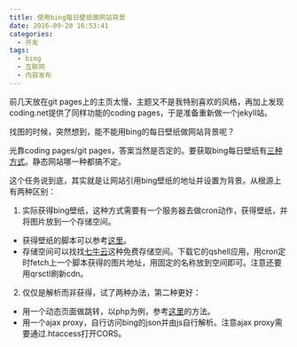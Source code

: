 ```yaml
---
title: 使用bing每日壁纸做网站背景
date: 2016-09-20 16:53:41
categories:
  - 开发
tags:
  - bing
  - 互联网
  - 内容发布
---
```

前几天放在git pages上的主页太慢，主题又不是我特别喜欢的风格，再加上发现coding.net提供了同样功能的coding pages，于是准备重新做一个jekyll站。

找图的时候，突然想到，能不能用bing的每日壁纸做网站背景呢？

光靠coding pages/git pages，答案当然是否定的。要获取bing每日壁纸有[三种方式](http://stackoverflow.com/questions/10639914/is-there-a-way-to-get-bings-photo-of-the-day)。静态网站哪一种都搞不定。

这个任务说到底，其实就是让网站引用bing壁纸的地址并设置为背景。从根源上有两种区别：
1. 实际获得bing壁纸，这种方式需要有一个服务器去做cron动作，获得壁纸，并将图片放到一个存储空间。
  * 获得壁纸的脚本可以参考[这里](https://github.com/CliffHan/scripts/blob/master/parse_bing_today_image.sh)。
  * 存储空间可以找找[七牛云](http://www.qiniu.com/)这种免费存储空间。下载它的qshell应用，用cron定时fetch上一个脚本获得的图片地址，用固定的名称放到空间即可。注意还要用qrsctl刷新cdn。
2. 仅仅是解析而非获得，试了两种办法，第二种更好：
  * 用一个动态页面做跳转，以php为例，参考[这里](https://github.com/heartnn/php-bing-wallpaper)的方法。
  * 用一个ajax proxy，自行访问bing的json并由js自行解析。注意ajax proxy需要通过.htaccess打开CORS。

